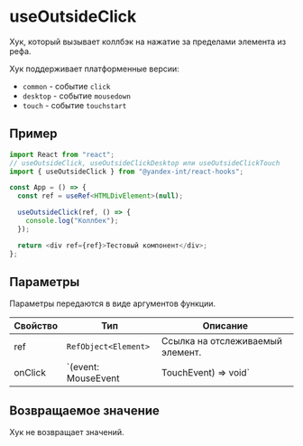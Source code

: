 # useOutsideClick

Хук, который вызывает коллбэк на нажатие за пределами элемента из рефа.

Хук поддерживает платформенные версии:

- `common` - событие `click`
- `desktop` - событие `mousedown`
- `touch` - событие `touchstart`

## Пример

```typescript jsx
import React from "react";
// useOutsideClick, useOutsideClickDesktop или useOutsideClickTouch
import { useOutsideClick } from "@yandex-int/react-hooks";

const App = () => {
  const ref = useRef<HTMLDivElement>(null);

  useOutsideClick(ref, () => {
    console.log("Коллбек");
  });

  return <div ref={ref}>Тестовый компонент</div>;
};
```

## Параметры

Параметры передаются в виде аргументов функции.

| Свойство | Тип                                        | Описание                                 |
| -------- | ------------------------------------------ | ---------------------------------------- |
| ref      | `RefObject<Element>`                       | Ссылка на отслеживаемый элемент.         |
| onClick  | `(event: MouseEvent | TouchEvent) => void` | Обработчик события нажатия вне элемента. |

## Возвращаемое значение

Хук не возвращает значений.
